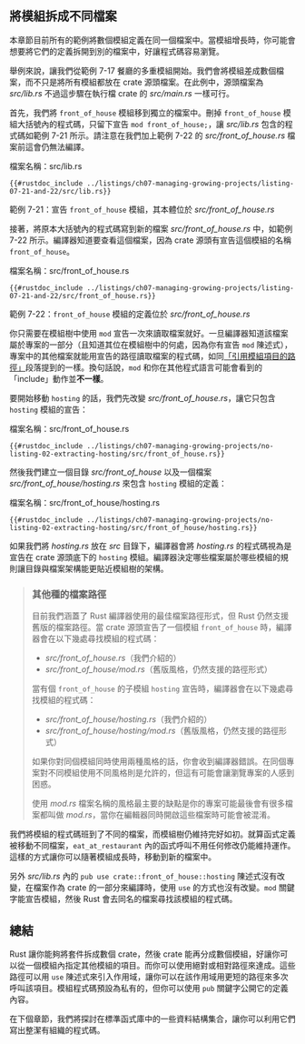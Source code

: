 ## 將模組拆成不同檔案

本章節目前所有的範例將數個模組定義在同一個檔案中。當模組增長時，你可能會想要將它們的定義拆開到別的檔案中，好讓程式碼容易瀏覽。

舉例來說，讓我們從範例 7-17 餐廳的多重模組開始。我們會將模組差成數個檔案，而不只是將所有模組都放在 crate 源頭檔案。在此例中，源頭檔案為 *src/lib.rs* 不過這步驟在執行檔 crate 的 *src/main.rs* 一樣可行。

首先，我們將 `front_of_house` 模組移到獨立的檔案中。刪掉 `front_of_house` 模組大括號內的程式碼，只留下宣告 `mod front_of_house;`，讓 *src/lib.rs* 包含的程式碼如範例 7-21 所示。請注意在我們加上範例 7-22 的 *src/front_of_house.rs* 檔案前這會仍無法編譯。

<span class="filename">檔案名稱：src/lib.rs</span>

```rust,ignore,does_not_compile
{{#rustdoc_include ../listings/ch07-managing-growing-projects/listing-07-21-and-22/src/lib.rs}}
```

<span class="caption">範例 7-21：宣告 `front_of_house` 模組，其本體位於 *src/front_of_house.rs*</span>

接著，將原本大括號內的程式碼寫到新的檔案 *src/front_of_house.rs* 中，如範例 7-22 所示。編譯器知道要查看這個檔案，因為 crate 源頭有宣告這個模組的名稱 `front_of_house`。

<span class="filename">檔案名稱：src/front_of_house.rs</span>

```rust,ignore
{{#rustdoc_include ../listings/ch07-managing-growing-projects/listing-07-21-and-22/src/front_of_house.rs}}
```

<span class="caption">範例 7-22：`front_of_house` 模組的定義位於 *src/front_of_house.rs*</span>

你只需要在模組樹中使用 `mod` 宣告一次來讀取檔案就好。一旦編譯器知道該檔案屬於專案的一部分（且知道其位在模組樹中的何處，因為你有宣告 `mod` 陳述式），專案中的其他檔案就能用宣告的路徑讀取檔案的程式碼，如同[「引用模組項目的路徑」][paths]<!-- ignore -->段落提到的一樣。換句話說，`mod` 和你在其他程式語言可能會看到的「include」動作並**不一樣**。

要開始移動 `hosting` 的話，我們先改變 *src/front_of_house.rs*，讓它只包含 `hosting` 模組的宣告：

<span class="filename">檔案名稱：src/front_of_house.rs</span>

```rust,ignore
{{#rustdoc_include ../listings/ch07-managing-growing-projects/no-listing-02-extracting-hosting/src/front_of_house.rs}}
```

然後我們建立一個目錄 *src/front_of_house* 以及一個檔案 *src/front_of_house/hosting.rs* 來包含 `hosting` 模組的定義：

<span class="filename">檔案名稱：src/front_of_house/hosting.rs</span>

```rust,ignore
{{#rustdoc_include ../listings/ch07-managing-growing-projects/no-listing-02-extracting-hosting/src/front_of_house/hosting.rs}}
```

如果我們將 *hosting.rs* 放在 *src* 目錄下，編譯器會將 *hosting.rs* 的程式碼視為是宣告在 crate 源頭底下的 `hosting` 模組。編譯器決定哪些檔案屬於哪些模組的規則讓目錄與檔案架構能更貼近模組樹的架構。

> ### 其他種的檔案路徑
>
> 目前我們涵蓋了 Rust 編譯器使用的最佳檔案路徑形式，但 Rust 仍然支援舊版的檔案路徑。當 crate 源頭宣告了一個模組 `front_of_house` 時，編譯器會在以下幾處尋找模組的程式碼：
>
> * *src/front_of_house.rs*（我們介紹的）
> * *src/front_of_house/mod.rs*（舊版風格，仍然支援的路徑形式）
>
> 當有個 `front_of_house` 的子模組 `hosting` 宣告時，編譯器會在以下幾處尋找模組的程式碼：
>
> * *src/front_of_house/hosting.rs*（我們介紹的）
> * *src/front_of_house/hosting/mod.rs*（舊版風格，仍然支援的路徑形式）
>
> 如果你對同個模組同時使用兩種風格的話，你會收到編譯器錯誤。在同個專案對不同模組使用不同風格則是允許的，但這有可能會讓瀏覽專案的人感到困惑。
>
> 使用 *mod.rs* 檔案名稱的風格最主要的缺點是你的專案可能最後會有很多檔案都叫做 *mod.rs*，當你在編輯器同時開啟這些檔案時可能會被混淆。

我們將模組的程式碼班到了不同的檔案，而模組樹仍維持完好如初。就算函式定義被移動不同檔案，`eat_at_restaurant` 內的函式呼叫不用任何修改仍能維持運作。這樣的方式讓你可以隨著模組成長時，移動到新的檔案中。

另外 *src/lib.rs* 內的 `pub use crate::front_of_house::hosting` 陳述式沒有改變，在檔案作為 crate 的一部分來編譯時，使用 `use` 的方式也沒有改變。`mod` 關鍵字能宣告模組，然後 Rust 會去同名的檔案尋找該模組的程式碼。

## 總結

Rust 讓你能夠將套件拆成數個 crate，然後 crate 能再分成數個模組，好讓你可以從一個模組內指定其他模組的項目。而你可以使用絕對或相對路徑來達成。這些路徑可以用 `use` 陳述式來引入作用域，讓你可以在該作用域用更短的路徑來多次呼叫該項目。模組程式碼預設為私有的，但你可以使用 `pub` 關鍵字公開它的定義內容。

在下個章節，我們將探討在標準函式庫中的一些資料結構集合，讓你可以利用它們寫出整潔有組織的程式碼。

[paths]: ch07-03-paths-for-referring-to-an-item-in-the-module-tree.html